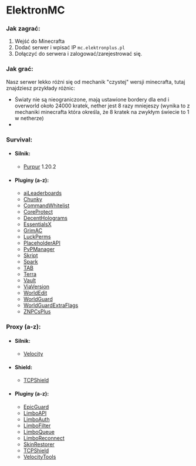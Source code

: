 # ElektronMC

### Jak zagrać:
  1. Wejść do Minecrafta
  2. Dodać serwer i wpisać IP `mc.elektronplus.pl`
  3. Dołączyć do serwera i zalogować/zarejestrować się.

### Jak grać:
  Nasz serwer lekko różni się od mechanik "czystej" wersji minecrafta, tutaj znajdziesz przykłady różnic:
  - Światy nie są nieograniczone, mają ustawione bordery dla end i overworld około 24000 kratek, nether jest 8 razy mniejeszy (wynika to z mechaniki minecrafta która określa, że 8 kratek na zwykłym świecie to 1 w netherze)
  - 

### Survival:
- #### Silnik:
  - [Purpur](https://purpurmc.org/) 1.20.2

- #### Pluginy  (a-z):
  - [ajLeaderboards](https://github.com/ajgeiss0702/ajLeaderboards)
  - [Chunky](https://github.com/pop4959/Chunky)
  - [CommandWhitelist](https://github.com/YouHaveTrouble/CommandWhitelist)
  - [CoreProtect](https://github.com/PlayPro/CoreProtect)
  - [DecentHolograms](https://github.com/DecentSoftware-eu/DecentHolograms)
  - [EssentialsX](https://github.com/EssentialsX/Essentials/)
  - [GrimAC](https://github.com/GrimAnticheat/Grim)
  - [LuckPerms](https://github.com/LuckPerms/LuckPerms)
  - [PlaceholderAPI](https://github.com/PlaceholderAPI/PlaceholderAPI)
  - [PvPManager](https://github.com/ChanceSD/PvPManager)
  - [Skript](https://github.com/SkriptLang/Skript)
  - [Spark](https://github.com/lucko/spark)
  - [TAB](https://github.com/NEZNAMY/TAB)
  - [Terra](https://github.com/PolyhedralDev/Terra)
  - [Vault](https://github.com/milkbowl/Vault)
  - [ViaVersion](https://github.com/ViaVersion/ViaVersion)
  - [WorldEdit](https://github.com/EngineHub/WorldEdit)
  - [WorldGuard](https://github.com/EngineHub/WorldGuard)
  - [WorldGuardExtraFlags](https://github.com/aromaa/WorldGuardExtraFlags)
  - [ZNPCsPlus](https://github.com/Pyrbu/ZNPCsPlus)

### Proxy (a-z):
- #### Silnik:
  - [Velocity](https://papermc.io/software/velocity)
- #### Shield:
  - [TCPShield](https://tcpshield.com/)
- #### Pluginy  (a-z):
  - [EpicGuard](https://github.com/awumii/EpicGuard)
  - [LimboAPI](https://github.com/Elytrium/LimboAPI)
  - [LimboAuth](https://github.com/Elytrium/LimboAuth)
  - [LimboFilter](https://github.com/Elytrium/LimboFilter)
  - [LimboQueue](https://github.com/Elytrium/LimboQueue)
  - [LimboReconnect](https://github.com/Elytrium/LimboReconnect)
  - [SkinRestorer](https://github.com/SkinsRestorer/SkinsRestorerX/)
  - [TCPShield](https://github.com/TCPShield/RealIP)
  - [VelocityTools](https://github.com/Elytrium/VelocityTools)
